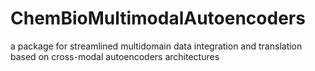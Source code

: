 # ChemBioMultimodalAutoencoders
a package for streamlined multidomain data integration and translation based on cross-modal autoencoders architectures
